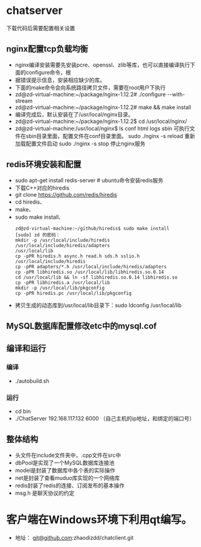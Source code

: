 # chatserver
下载代码后需要配置相关设置
## nginx配置tcp负载均衡
* nginx编译安装需要先安装pcre、openssl、zlib等库，也可以直接编译执行下面的configure命令，根
* 据错误提示信息，安装相应缺少的库。
* 下面的make命令会向系统路径拷贝文件，需要在root用户下执行 
* zd@zd-virtual-machine:~/package/nginx-1.12.2# ./configure --with-stream 
* zd@zd-virtual-machine:~/package/nginx-1.12.2# make && make install
* 编译完成后，默认安装在了/usr/local/nginx目录。
* zd@zd-virtual-machine:~/package/nginx-1.12.2$ cd /usr/local/nginx/ 
* zd@zd-virtual-machine:/usr/local/nginx$ ls 
conf  html  logs  sbin
可执行文件在sbin目录里面，配置文件在conf目录里面。 
sudo ./nginx -s reload   重新加载配置文件启动 
sudo ./nginx -s stop  停止nginx服务
## redis环境安装和配置
* sudo apt-get install redis-server   # ubuntu命令安装redis服务
* 下载C++对应的hiredis
* git clone https://github.com/redis/hiredis
* cd hiredis、
* make、
* sudo make install、
  ```
  zd@zd-virtual-machine:~/github/hiredis$ sudo make install
  [sudo] zd 的密码： 
  mkdir -p /usr/local/include/hiredis /usr/local/include/hiredis/adapters 
  /usr/local/lib
  cp -pPR hiredis.h async.h read.h sds.h sslio.h /usr/local/include/hiredis
  cp -pPR adapters/*.h /usr/local/include/hiredis/adapters
  cp -pPR libhiredis.so /usr/local/lib/libhiredis.so.0.14
  cd /usr/local/lib && ln -sf libhiredis.so.0.14 libhiredis.so
  cp -pPR libhiredis.a /usr/local/lib
  mkdir -p /usr/local/lib/pkgconfig
  cp -pPR hiredis.pc /usr/local/lib/pkgconfig
  ```
* 拷贝生成的动态库到/usr/local/lib目录下：sudo ldconfig /usr/local/lib
## MySQL数据库配置修改etc中的mysql.cof
## 编译和运行
### 编译
* ./autobuild.sh
### 运行
* cd bin
* ./ChatServer 192.168.117.132 6000 （自己主机的ip地址，和绑定的端口号）
## 整体结构
* 头文件在include文件夹中，.cpp文件在src中
* dbPool是实现了一个MySQL数据库连接池
* model是封装了数据库中各个表的实际操作
* net是封装了查看muduo库实现的一个网络库
* redis封装了redis的连接、订阅发布的基本操作
* msg.h 是聊天协议的约定
# 客户端在Windows环境下利用qt编写。
* 地址： git@github.com:zhaodizdd/chatclient.git

